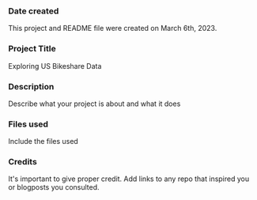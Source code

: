 ### Date created
This project and README file were created on March 6th, 2023.

### Project Title
Exploring US Bikeshare Data

### Description
Describe what your project is about and what it does

### Files used
Include the files used

### Credits
It's important to give proper credit. Add links to any repo that inspired you or blogposts you consulted.

